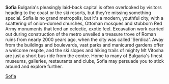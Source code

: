 
**Sofia**
Bulgaria's pleasingly laid-back capital is often overlooked by visitors heading to the coast or the ski resorts, but they're missing something special. Sofia is no grand metropolis, but it's a modern, youthful city, with a scattering of onion-domed churches, Ottoman mosques and stubborn Red Army monuments that lend an eclectic, exotic feel. Excavation work carried out during construction of the metro unveiled a treasure trove of Roman ruins from nearly 2000 years ago, when the city was called 'Serdica'. Away from the buildings and boulevards, vast parks and manicured gardens offer a welcome respite, and the ski slopes and hiking trails of mighty Mt Vitosha are just a short bus ride from the centre. Home to many of Bulgaria's finest museums, galleries, restaurants and clubs, Sofia may persuade you to stick around and explore further.

[Sofia](https://www.lonelyplanet.com/bulgaria/sofia)
